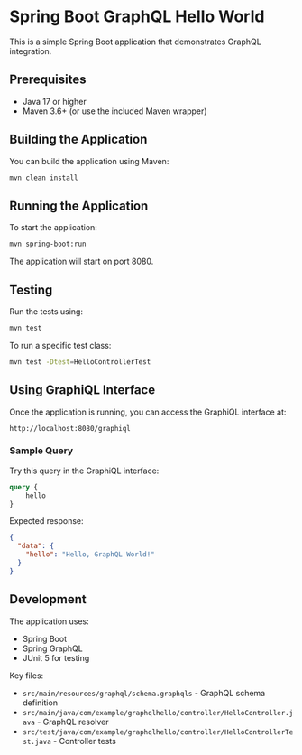 # Spring Boot GraphQL Hello World

This is a simple Spring Boot application that demonstrates GraphQL integration.

## Prerequisites

- Java 17 or higher
- Maven 3.6+ (or use the included Maven wrapper)

## Building the Application

You can build the application using Maven:

```bash
mvn clean install
```

## Running the Application

To start the application:

```bash
mvn spring-boot:run
```

The application will start on port 8080.

## Testing

Run the tests using:

```bash
mvn test
```

To run a specific test class:

```bash
mvn test -Dtest=HelloControllerTest
```

## Using GraphiQL Interface

Once the application is running, you can access the GraphiQL interface at:

```
http://localhost:8080/graphiql
```

### Sample Query

Try this query in the GraphiQL interface:

```graphql
query {
    hello
}
```

Expected response:
```json
{
  "data": {
    "hello": "Hello, GraphQL World!"
  }
}
```

## Development

The application uses:
- Spring Boot
- Spring GraphQL
- JUnit 5 for testing

Key files:
- `src/main/resources/graphql/schema.graphqls` - GraphQL schema definition
- `src/main/java/com/example/graphqlhello/controller/HelloController.java` - GraphQL resolver
- `src/test/java/com/example/graphqlhello/controller/HelloControllerTest.java` - Controller tests
